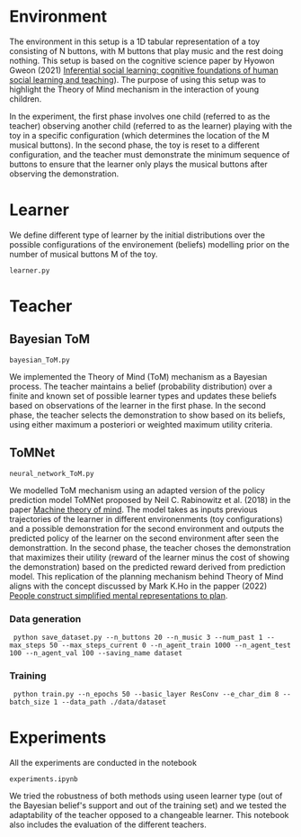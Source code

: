 # Environment
The environment in this setup is a 1D tabular representation of a toy consisting of N buttons, with M buttons that play music and the rest doing nothing. This setup is based on the cognitive science paper by Hyowon Gweon (2021) [Inferential social learning: cognitive foundations of human social learning and teaching](https://www.sciencedirect.com/science/article/pii/S1364661321001789)). The purpose of using this setup was to highlight the Theory of Mind mechanism in the interaction of young children.

In the experiment, the first phase involves one child (referred to as the teacher) observing another child (referred to as the learner) playing with the toy in a specific configuration (which determines the location of the M musical buttons). In the second phase, the toy is reset to a different configuration, and the teacher must demonstrate the minimum sequence of buttons to ensure that the learner only plays the musical buttons after observing the demonstration.
# Learner
We define different type of learner by the initial distributions over the possible configurations of the environement (beliefs) modelling prior on the number of musical buttons M of the toy.


    learner.py
# Teacher
## Bayesian ToM

    bayesian_ToM.py
    
We implemented the Theory of Mind (ToM) mechanism as a Bayesian process. The teacher maintains a belief (probability distribution) over a finite and known set of possible learner types and updates these beliefs based on observations of the learner in the first phase.
In the second phase, the teacher selects the demonstration to show based on its beliefs, using either maximum a posteriori or weighted maximum utility criteria.
## ToMNet

    neural_network_ToM.py
    
We modelled ToM mechanism using an adapted version of the policy prediction model ToMNet proposed by Neil C. Rabinowitz et al. (2018) in the paper [Machine theory of mind](https://arxiv.org/abs/1802.07740). The model takes as inputs previous trajectories of the learner in different environenments (toy configurations) and a possible demonstration for the second environment and outputs the predicted policy of the learner on the second environment after seen the demonstrattion.
In the second phase, the teacher choses the demonstration that maximizes their utility (reward of the learner minus the cost of showing the demonstration) based on the predicted reward derived from prediction model. This replication of the planning mechanism behind Theory of Mind aligns with the concept discussed by Mark K.Ho in the papper (2022) [People construct simplified mental representations to plan](https://arxiv.org/abs/2105.06948).
### Data generation
     python save_dataset.py --n_buttons 20 --n_music 3 --num_past 1 --max_steps 50 --max_steps_current 0 --n_agent_train 1000 --n_agent_test 100 --n_agent_val 100 --saving_name dataset
### Training
     python train.py --n_epochs 50 --basic_layer ResConv --e_char_dim 8 --batch_size 1 --data_path ./data/dataset
# Experiments
All the experiments are conducted in the notebook

    experiments.ipynb
    
We tried the robustness of both methods using useen learner type (out of the Bayesian belief's support and out of the training set) and we tested the adaptability of the teacher opposed to a changeable learner. This notebook also includes the evaluation of the different teachers.
